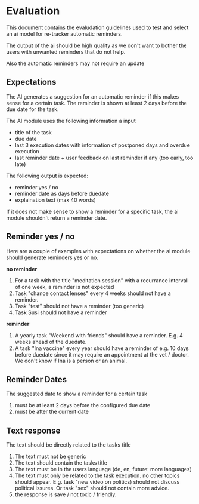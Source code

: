 # Evaluation #

This document contains the evaludation guidelines used to test and select an ai model for re-tracker automatic reminders.

The output of the ai should be high quality as we don't want to bother the users with unwanted reminders that do not help. 

Also the automatic reminders may not require an update

## Expectations ##

The AI generates a suggestion for an automatic reminder if this makes sense for a certain task. The reminder is shown at least 2 days before the due date for the task. 

The AI module uses the following information a input
- title of the task
- due date
- last 3 execution dates with information of postponed days and overdue execution
- last reminder date + user feedback on last reminder if any (too early, too late)

The following output is expected:
- reminder yes / no
- reminder date as days before duedate
- explaination text (max 40 words)

If it does not make sense to show a reminder for a specific task, the ai module shouldn't return a reminder date. 

## Reminder yes / no ##

Here are a couple of examples with expectations on whether the ai module should generate reminders yes or no.

**no reminder**
1. For a task with the title "meditation session" with a recurrance interval of one week, a reminder is not expected
2. Task "chance contact lenses" every 4 weeks should not have a reminder.
3. Task "test" should not have a reminder (too generic)
4. Task Susi should not have a reminder

**reminder**
1. A yearly task "Weekend with friends" should have a reminder. E.g. 4 weeks ahead of the duedate. 
2. A task "Ina vaccine" every year should have a reminder of e.g. 10 days before duedate since it may require an appointment at the vet / doctor. We don't know if Ina is a person or an animal.


## Reminder Dates ## 
The suggested date to show a reminder for a certain task 
1. must be at least 2 days before the configured due date
2. must be after the current date

## Text response ##
The text should be directly related to the tasks title
1. The text must not be generic 
2. The text should contain the tasks title
3. The text must be in the users language (de, en, future: more languages)
4. The text must only be related to the task execution. no other topics should appear. E.g. task "new video on politics) should not discuss political issures. Or task "sex" should not contain more advice.
5. the response is save / not toxic / friendly.



